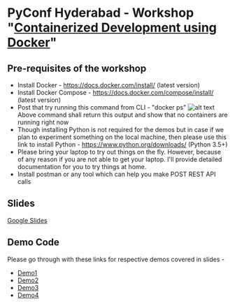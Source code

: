 # PyConf Hyderabad - Workshop "[Containerized Development using Docker](https://pyconf.hydpy.org/2019/index.html#schedule-section)"

## Pre-requisites of the workshop

* Install Docker - https://docs.docker.com/install/ (latest version)
* Install Docker Compose - https://docs.docker.com/compose/install/ (latest version)
* Post that try running this command from CLI - "docker ps"
![alt text](https://github.com/inovizz/containarized-development/blob/master/dockerps.png)<br>
Above command shall return this output and show that no containers are running right now
* Though installing Python is not required for the demos but in case if we plan to experiment something on the local machine, then please use this link to install Python - https://www.python.org/downloads/ (Python 3.5+)
* Please bring your laptop to try out things on the fly. However, because of any reason if you are not able to get your laptop. I'll provide detailed documentation for you to try things at home.
* Install postman or any tool which can help you make POST REST API calls

## Slides

[Google Slides](https://docs.google.com/presentation/d/1KVNl8WcRKe62BmPmi4hY1KN5ayS6GGkb77O3TXea6jo/edit?usp=sharing)

## Demo Code

Please go through with these links for respective demos covered in slides -

* [Demo1](https://github.com/inovizz/containarized-development/blob/master/demo1/README.md)
* [Demo2](https://github.com/inovizz/containarized-development/blob/master/demo2/README.md)
* [Demo3](https://github.com/inovizz/containarized-development/blob/master/demo3/README.md)
* [Demo4](https://github.com/inovizz/containarized-development/blob/master/demo4/README.md)
